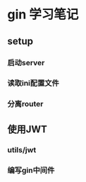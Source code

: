 # gin 学习笔记



## setup

### 启动server

### 读取ini配置文件

### 分离router



## 使用JWT

### utils/jwt

### 编写gin中间件



